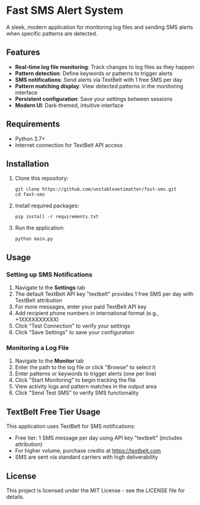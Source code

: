 # Fast SMS Alert System

A sleek, modern application for monitoring log files and sending SMS alerts when specific patterns are detected.

## Features

- **Real-time log file monitoring**: Track changes to log files as they happen
- **Pattern detection**: Define keywords or patterns to trigger alerts
- **SMS notifications**: Send alerts via TextBelt with 1 free SMS per day
- **Pattern matching display**: View detected patterns in the monitoring interface
- **Persistent configuration**: Save your settings between sessions
- **Modern UI**: Dark-themed, intuitive interface

## Requirements

- Python 3.7+
- Internet connection for TextBelt API access

## Installation

1. Clone this repository:
   ```
   git clone https://github.com/unstableantimatter/fast-sms.git
   cd fast-sms
   ```

2. Install required packages:
   ```
   pip install -r requirements.txt
   ```

3. Run the application:
   ```
   python main.py
   ```

## Usage

### Setting up SMS Notifications

1. Navigate to the **Settings** tab
2. The default TextBelt API key "textbelt" provides 1 free SMS per day with TextBelt attribution
3. For more messages, enter your paid TextBelt API key
4. Add recipient phone numbers in international format (e.g., +1XXXXXXXXXX)
5. Click "Test Connection" to verify your settings
6. Click "Save Settings" to save your configuration

### Monitoring a Log File

1. Navigate to the **Monitor** tab
2. Enter the path to the log file or click "Browse" to select it
3. Enter patterns or keywords to trigger alerts (one per line)
4. Click "Start Monitoring" to begin tracking the file
5. View activity logs and pattern matches in the output area
6. Click "Send Test SMS" to verify SMS functionality

## TextBelt Free Tier Usage

This application uses TextBelt for SMS notifications:
- Free tier: 1 SMS message per day using API key "textbelt" (includes attribution)
- For higher volume, purchase credits at https://textbelt.com
- SMS are sent via standard carriers with high deliverability

## License

This project is licensed under the MIT License - see the LICENSE file for details. 
